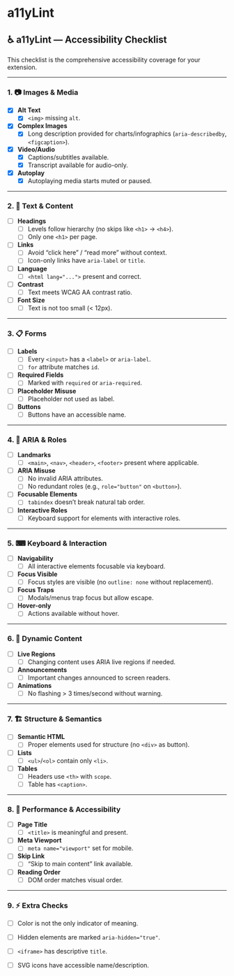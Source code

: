 # a11yLint

## ♿ a11yLint — Accessibility Checklist

This checklist is the comprehensive accessibility coverage for your extension.

---

### 1. 📷 Images & Media
- [X] **Alt Text**
  - [X] `<img>` missing `alt`.
- [X] **Complex Images**
  - [X] Long description provided for charts/infographics (`aria-describedby`, `<figcaption>`).
- [X] **Video/Audio**
  - [X] Captions/subtitles available.
  - [X] Transcript available for audio-only.
- [X] **Autoplay**
  - [X] Autoplaying media starts muted or paused.

---

### 2. 📝 Text & Content
- [ ] **Headings**
  - [ ] Levels follow hierarchy (no skips like `<h1>` → `<h4>`).
  - [ ] Only one `<h1>` per page.
- [ ] **Links**
  - [ ] Avoid “click here” / “read more” without context.
  - [ ] Icon-only links have `aria-label` or `title`.
- [ ] **Language**
  - [ ] `<html lang="...">` present and correct.
- [ ] **Contrast**
  - [ ] Text meets WCAG AA contrast ratio.
- [ ] **Font Size**
  - [ ] Text is not too small (< 12px).

---

### 3. 📋 Forms
- [ ] **Labels**
  - [ ] Every `<input>` has a `<label>` or `aria-label`.
  - [ ] `for` attribute matches `id`.
- [ ] **Required Fields**
  - [ ] Marked with `required` or `aria-required`.
- [ ] **Placeholder Misuse**
  - [ ] Placeholder not used as label.
- [ ] **Buttons**
  - [ ] Buttons have an accessible name.

---

### 4. 🎯 ARIA & Roles
- [ ] **Landmarks**
  - [ ] `<main>`, `<nav>`, `<header>`, `<footer>` present where applicable.
- [ ] **ARIA Misuse**
  - [ ] No invalid ARIA attributes.
  - [ ] No redundant roles (e.g., `role="button"` on `<button>`).
- [ ] **Focusable Elements**
  - [ ] `tabindex` doesn’t break natural tab order.
- [ ] **Interactive Roles**
  - [ ] Keyboard support for elements with interactive roles.

---

### 5. ⌨ Keyboard & Interaction
- [ ] **Navigability**
  - [ ] All interactive elements focusable via keyboard.
- [ ] **Focus Visible**
  - [ ] Focus styles are visible (no `outline: none` without replacement).
- [ ] **Focus Traps**
  - [ ] Modals/menus trap focus but allow escape.
- [ ] **Hover-only**
  - [ ] Actions available without hover.

---

### 6. 🔄 Dynamic Content
- [ ] **Live Regions**
  - [ ] Changing content uses ARIA live regions if needed.
- [ ] **Announcements**
  - [ ] Important changes announced to screen readers.
- [ ] **Animations**
  - [ ] No flashing > 3 times/second without warning.

---

### 7. 🏗 Structure & Semantics
- [ ] **Semantic HTML**
  - [ ] Proper elements used for structure (no `<div>` as button).
- [ ] **Lists**
  - [ ] `<ul>`/`<ol>` contain only `<li>`.
- [ ] **Tables**
  - [ ] Headers use `<th>` with `scope`.
  - [ ] Table has `<caption>`.

---

### 8. 🚀 Performance & Accessibility
- [ ] **Page Title**
  - [ ] `<title>` is meaningful and present.
- [ ] **Meta Viewport**
  - [ ] `meta name="viewport"` set for mobile.
- [ ] **Skip Link**
  - [ ] “Skip to main content” link available.
- [ ] **Reading Order**
  - [ ] DOM order matches visual order.

---

### 9. ⚡ Extra Checks
- [ ] Color is not the only indicator of meaning.
- [ ] Hidden elements are marked `aria-hidden="true"`.
- [ ] `<iframe>` has descriptive `title`.
- [ ] SVG icons have accessible name/description.


